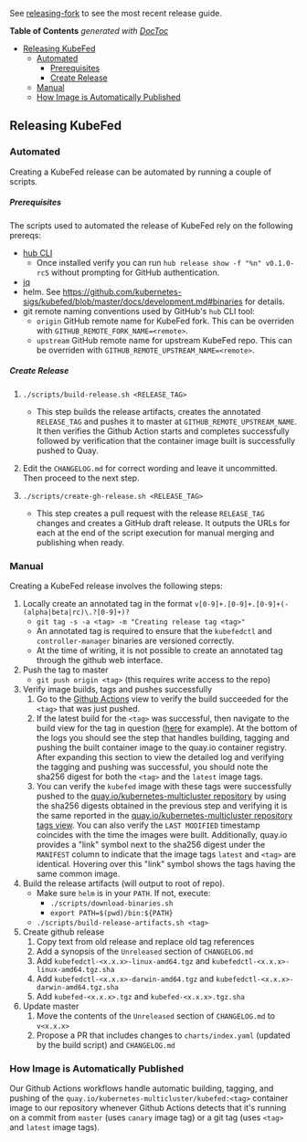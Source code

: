 See [releasing-fork](./releasing-fork.md) to see the most recent release guide.

<!-- START doctoc generated TOC please keep comment here to allow auto update -->
<!-- DON'T EDIT THIS SECTION, INSTEAD RE-RUN doctoc TO UPDATE -->
**Table of Contents**  *generated with [DocToc](https://github.com/thlorenz/doctoc)*

- [Releasing KubeFed](#releasing-kubefed)
  - [Automated](#automated)
      - [Prerequisites](#prerequisites)
      - [Create Release](#create-release)
  - [Manual](#manual)
  - [How Image is Automatically Published](#how-image-is-automatically-published)

<!-- END doctoc generated TOC please keep comment here to allow auto update -->

## Releasing KubeFed

### Automated

Creating a KubeFed release can be automated by running a couple of scripts.

##### Prerequisites

The scripts used to automated the release of KubeFed rely on the following
prereqs:

- [hub CLI](https://github.com/github/hub#installation)
    - Once installed verify you can run `hub release show -f "%n" v0.1.0-rc5`
      without prompting for GitHub authentication.
- [jq](https://stedolan.github.io/jq/)
- helm. See
  https://github.com/kubernetes-sigs/kubefed/blob/master/docs/development.md#binaries
  for details.
- git remote naming conventions used by GitHub's `hub` CLI tool:
    - `origin` GitHub remote name for KubeFed fork. This can be overriden with
      `GITHUB_REMOTE_FORK_NAME=<remote>`.
    - `upstream` GitHub remote name for upstream KubeFed repo. This can be
      overriden with `GITHUB_REMOTE_UPSTREAM_NAME=<remote>`.

##### Create Release

1. `./scripts/build-release.sh <RELEASE_TAG>`

    - This step builds the release artifacts, creates the annotated
      `RELEASE_TAG` and pushes it to master at `GITHUB_REMOTE_UPSTREAM_NAME`.
      It then verifies the Github Action starts and completes successfully
      followed by verification that the container image built is successfully
      pushed to Quay.

2. Edit the `CHANGELOG.md` for correct wording and leave it uncommitted. Then proceed to the next
   step.
3. `./scripts/create-gh-release.sh <RELEASE_TAG>`
    - This step creates a pull request with the release `RELEASE_TAG` changes
      and creates a GitHub draft release. It outputs the URLs for each at the
      end of the script execution for manual merging and publishing when ready.

### Manual

Creating a KubeFed release involves the following steps:

1. Locally create an annotated tag in the format `v[0-9]+.[0-9]+.[0-9]+(-(alpha|beta|rc)\.?[0-9]+)?`
   - `git tag -s -a <tag> -m "Creating release tag <tag>"`
   - An annotated tag is required to ensure that the `kubefedctl` and
     `controller-manager` binaries are versioned correctly.
   - At the time of writing, it is not possible to create an
     annotated tag through the github web interface.
2. Push the tag to master
   - `git push origin <tag>` (this requires write access to the repo)
3. Verify image builds, tags and pushes successfully
   1. Go to the [Github Actions](https://github.com/kubernetes-sigs/kubefed/actions)
      view to verify the build succeeded for the `<tag>` that was just pushed.
   2. If the latest build for the `<tag>` was successful, then navigate to the
      build view for the tag in question
      ([here](https://github.com/kubernetes-sigs/kubefed/runs/2782637960)
      for example). At the bottom of the logs you should see the
      step that handles building, tagging and pushing the built container image to
      the quay.io container registry. After expanding this section to view the
      detailed log and verifying the tagging and pushing was successful, you
      should note the sha256 digest for both the
      `<tag>` and the `latest` image tags.
   3. You can verify the `kubefed` image with these tags were successfully
      pushed to the [quay.io/kubernetes-multicluster
      repository](https://quay.io/repository/kubernetes-multicluster/kubefed)
      by using the sha256 digests obtained in the previous step and verifying
      it is the same reported in the [quay.io/kubernetes-multicluster
      repository tags
      view](https://quay.io/repository/kubernetes-multicluster/kubefed?tab=tags).
      You can also verify the `LAST MODIFIED` timestamp coincides with the time
      the images were built. Additionally, quay.io provides a "link" symbol
      next to the sha256 digest under the `MANIFEST` column to indicate that
      the image tags `latest` and `<tag>` are identical. Hovering over this
      "link" symbol shows the tags having the same common image.
4. Build the release artifacts (will output to root of repo).
   - Make sure `helm` is in your `PATH`. If not, execute:
     - `./scripts/download-binaries.sh`
     - `export PATH=$(pwd)/bin:${PATH}`
   - `./scripts/build-release-artifacts.sh <tag>`
5. Create github release
   1. Copy text from old release and replace old tag references
   2. Add a synopsis of the `Unreleased` section of `CHANGELOG.md`
   3. Add `kubefedctl-<x.x.x>-linux-amd64.tgz` and `kubefedctl-<x.x.x>-linux-amd64.tgz.sha`
   4. Add `kubefedctl-<x.x.x>-darwin-amd64.tgz` and `kubefedctl-<x.x.x>-darwin-amd64.tgz.sha`
   5. Add `kubefed-<x.x.x>.tgz` and `kubefed-<x.x.x>.tgz.sha`
6. Update master
   1. Move the contents of the `Unreleased` section of `CHANGELOG.md` to `v<x.x.x>`
   2. Propose a PR that includes changes to `charts/index.yaml`
      (updated by the build script) and `CHANGELOG.md`

### How Image is Automatically Published

Our Github Actions workflows handle automatic building, tagging, and pushing of the
`quay.io/kubernetes-multicluster/kubefed:<tag>` container image to our
repository whenever Github Actions detects that it's running on a commit from `master`
(uses `canary` image tag) or a git tag (uses `<tag>` and `latest` image tags).
